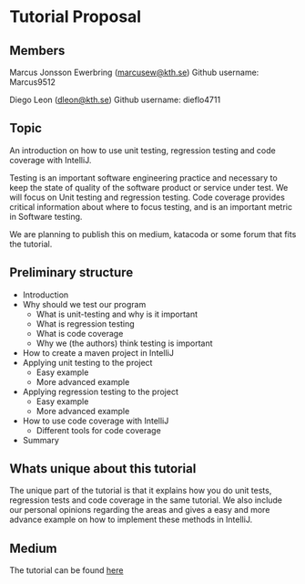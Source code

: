 # Tutorial Proposal
## Members
Marcus Jonsson Ewerbring (marcusew@kth.se)
Github username: Marcus9512

Diego Leon (dleon@kth.se)
Github username: dieflo4711

## Topic
An introduction on how to use unit testing, regression testing and code coverage with IntelliJ. 

Testing is an important software engineering practice and necessary to keep the state of quality of the software product or service under test. We will focus on Unit testing and regression testing. Code coverage provides critical information about where to focus testing, and is an important metric in Software testing.

We are planning to publish this on medium, katacoda or some forum that fits the tutorial.
## Preliminary structure

* Introduction
* Why should we test our program
    * What is unit-testing and why is it important
    * What is regression testing 
    * What is code coverage
    * Why we (the authors) think testing is important
* How to create a maven project in IntelliJ
* Applying unit testing to the project
    * Easy example
    * More advanced example
* Applying regression testing to the project
    * Easy example
    * More advanced example
* How to use code coverage with IntelliJ
    * Different tools for code coverage
* Summary

## Whats unique about this tutorial
The unique part of the tutorial is that it explains how you do unit tests, regression tests and code coverage in the same tutorial.
We also include our personal opinions regarding the areas and gives a easy and more advance example on how to implement these methods in IntelliJ.

## Medium
The tutorial can be found [here](https://medium.com/@marcus.jonssonewerbring/tutorial-an-introduction-to-unit-test-regression-test-and-code-coverage-with-intellij-b08be1268719)